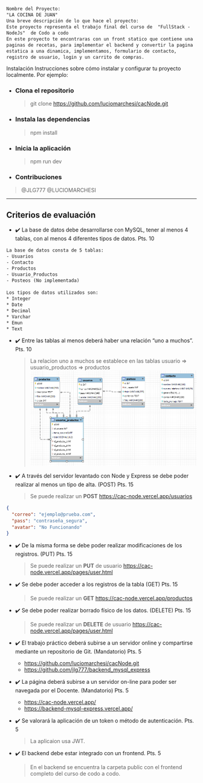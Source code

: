 ```
Nombre del Proyecto:
"LA COCINA DE JUAN"
Una breve descripción de lo que hace el proyecto:
Este proyecto representa el trabajo final del curso de  "FullStack - NodeJs"  de Codo a codo
En este proyecto te encontraras con un front statico que contiene una paginas de recetas, para implementar el backend y convertir la pagina estatica a una dinamica, implementamos, formulario de contacto, registro de usuario, login y un carrito de compras.
```

Instalación
Instrucciones sobre cómo instalar y configurar tu proyecto localmente. Por ejemplo:

- ### Clona el repositorio

  > git clone https://github.com/luciomarchesi/cacNode.git

- ### Instala las dependencias

  > npm install

- ### Inicia la aplicación

  > npm run dev

- ### Contribuciones

> @JLG777
> @LUCIOMARCHESI

---

## Criterios de evaluación

- ✔️ La base de datos debe desarrollarse con MySQL, tener al menos 4 tablas, con al menos 4 diferentes tipos de datos. Pts. 10

```
La base de datos consta de 5 tablas:
- Usuarios
- Contacto
- Productos
- Usuario_Productos
- Posteos (No implementada)

Los tipos de datos utilizados son:
* Integer
* Date
* Decimal
* Varchar
* Emun
* Text
```

- ✔️ Entre las tablas al menos deberá haber una relación “uno a muchos”. Pts. 10
  > La relacion uno a muchos se establece en las tablas usuario => usuario_productos => productos
  > ![Base](/public/assets/img/DB_Model.png)
- ✔️ A través del servidor levantado con Node y Express se debe poder realizar al menos un tipo de alta. (POST) Pts. 15

  > Se puede realizar un **POST** https://cac-node.vercel.app/usuarios

```json
{
  "correo": "ejemplo@prueba.com",
  "pass": "contraseña_segura",
  "avatar": "No Funcionando"
}
```

- ✔️ De la misma forma se debe poder realizar modificaciones de los registros. (PUT) Pts. 15

  > Se puede realizar un **PUT** de usuario https://cac-node.vercel.app/pages/user.html

- ✔️ Se debe poder acceder a los registros de la tabla (GET) Pts. 15

  > Se puede realizar un **GET** https://cac-node.vercel.app/productos

- ✔️ Se debe poder realizar borrado físico de los datos. (DELETE) Pts. 15

  > Se puede realizar un **DELETE** de usuario https://cac-node.vercel.app/pages/user.html

- ✔️ El trabajo práctico deberá subirse a un servidor online y compartirse mediante un repositorio de Git. (Mandatorio) Pts. 5

  - https://github.com/luciomarchesi/cacNode.git
  - https://github.com/jlg777/backend_mysql_express

- ✔️ La página deberá subirse a un servidor on-line para poder ser navegada por el Docente. (Mandatorio) Pts. 5

  - https://cac-node.vercel.app/
  - https://backend-mysql-express.vercel.app/

- ✔️ Se valorará la aplicación de un token o método de autenticación. Pts. 5

  > La aplicaion usa JWT.

- ✔️ El backend debe estar integrado con un frontend. Pts. 5

  > En el backend se encuentra la carpeta public con el frontend completo del curso de codo a codo.
